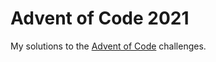 # Advent of Code 2021

My solutions to the [Advent of Code](https://adventofcode.com/2021) challenges.